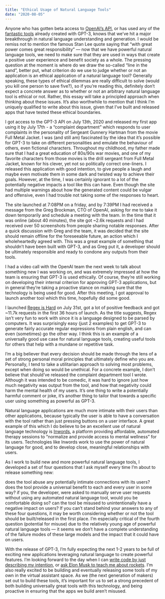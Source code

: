 ```yaml
---
title: "Ethical Usage of Natural Language Tools"
date: "2020-08-05"
---
```


Anyone who has gotten beta access to [OpenAI’s API](https://openai.com/blog/openai-api/), or has used any of the [fantastic tools](https://gpt3examples.com/) already created with GPT-3, knows that we’ve hit a major breakthrough in natural language understanding and generation. I would be remiss not to mention the famous Stan Lee quote saying that “with great power comes great responsibility” — now that we have powerful natural language tools, we need to make sure that they are used in ways that create a positive user experience and benefit society as a whole. The pressing question at the moment is where do we draw the so-called “line in the sand”, better put, what criterion do we use to judge whether or not an application is an ethical application of a natural language tool? Generally speaking, these types of ethical dilemmas are really difficult to solve (would you kill one person to save five?), so if you’re reading this, definitely don’t expect a concrete answer as to whether or not an arbitrary natural language tool is ethical or not. Rather, this essay will take a principled approach when thinking about these issues. It’s also worthwhile to mention that I think I’m uniquely qualified to write about this issue, given that I’ve built and released apps that have tested these ethical boundaries.

I got access to the GPT-3 API on July 13th, 2020 and released my first app using it by July 17th - a “complaint department” which responds to user complaints in the personality of Sergeant Gunnery Hartman from the movie Full Metal Jacket. I was (and still am) fascinated by the idea that it’s possible for GPT-3 to take on different personalities and emulate the behaviour of others, even fictional characters. Throughout my childhood, my father made sure that I had a great education of 80s/90s war movies, and one of my favorite characters from those movies is the drill sergeant from Full Metal Jacket, known for his clever, yet not so politically correct one-liners. I released this application with good intention, to give people a laugh and maybe even motivate them in some dark and twisted way to achieve their goals. However, at the time, I was certainly ignorant to a lot of the potentially negative impacts a tool like this can have. Even though the site had multiple warnings about how the generated content could be vulgar and offensive, even I had trouble not taking some of the responses to heart.

The site launched at 7:08PM on a friday, and by 7:39PM I had received a message from the Greg Brockman, CTO of OpenAI, asking for me to take it down temporarily and schedule a meeting with the team. In the time that it was online (about 40 minutes), the site got ~2.6k requests and I had received over 50 screenshots from people sharing notable responses. After a quick discussion with Greg and the team, it was decided that the site should remain offline for the foreseeable future, an action which I wholeheartedly agreed with. This was a great example of something that shouldn’t have been built with GPT-3, and as Greg put it, a developer should be ultimately responsible and ready to condone any outputs from their tools.

I had a video call with the OpenAI team the next week to talk about something new I was working on, and was extremely impressed at how the team is ensuring that GPT-3 is used ethically. Of course, they’re still working on developing their internal criterion for approving GPT-3 applications, but in general they’re taking a proactive stance on making sure that the technology is being used for good. After this meeting, I got approval to launch another tool which this time, hopefully did some good.

I launched [Regex is Hard](https://regexishard.com/) on July 31st, got a lot of positive feedback and got ~11.7k requests in the first 36 hours of launch. As the title suggests, Regex isn’t very fun to work with since it is a language designed to be parsed by computers. It was surprisingly easy (just 2 examples) to get GPT-3 to generate fairly accurate regular expressions from plain english, and can even (sometimes) go the other way. I think this is an example of a universally good use case for natural language tools, creating useful tools for others that help with a mundane or repetitive task.

I’m a big believer that every decision should be made through the lens of a set of strong personal moral principles that ultimately define who you are. Personally, I tend to take a utilitarian approach to solving most problems, except when doing so would be unethical. For a concrete example, I don’t believe that should’ve released the complaint department tool I wrote. Although it was intended to be comedic, it was hard to ignore just how much negativity was output from the tool, and how that negativity could harm the mental health of my users. It’s one thing to write a potentially harmful comment or joke, it’s another thing to tailor that towards a specific user using something as powerful as GPT-3.

Natural language applications are much more intimate with their users than other applications, because typically the user is able to have a conversation with the tool rather than just pressing buttons on a user interface. A great example of this which I do believe to be an excellent use of natural language technology is [Inwords](https://www.inwords.ai/), a platform providing affordable, automated therapy sessions to “normalize and provide access to mental wellness” for its users. Technologies like Inwords work to use the power of natural language for good, and to develop close, meaningful relationships with users.

As I work to build new and more powerful natural language tools, I developed a set of four questions that I ask myself every time I’m about to release something new:

does the tool abuse any potentially intimate connections with its users?
does the tool provide a universal benefit to each and every user in some way?
if you, the developer, were asked to manually serve user requests without using any automated natural language tool, would you be comfortable doing so?
can the tool be misused to unintentionally have a negative impact on users?
If you can’t stand behind your answers to any of these four questions, it may be worth considering whether or not the tool should be built/released in the first place. I’m especially critical of the fourth question (potential for misuse) due to the relatively young age of powerful natural language tools — it seems we don’t have a complete understanding of the failure modes of these large models and the impact that it could have on users.

With the release of GPT-3, I’m fully expecting the next 1-2 years to be full of exciting new applications leveraging natural language to create powerful features. I’m looking forward to the day when I can [write code by just describing my intention](https://debuild.co/), or [ask Elon Musk to teach me about rockets](https://learnfromanyone.com/). I’m also really excited to be building and eventually releasing some tools of my own in the virtual assistant space. As we (the next generation of makers) set out to build these tools, it’s important for us to set a strong precedent of both building universally great tools with this technology, and being proactive in ensuring that the apps we build aren’t misused.
